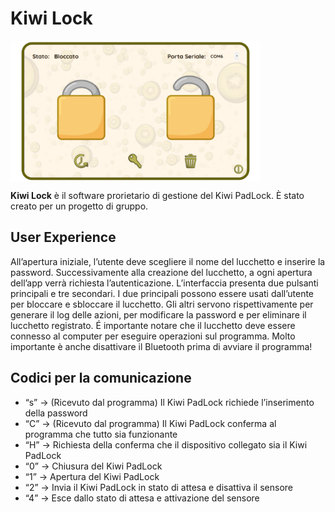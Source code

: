 # Kiwi Lock
<img src="image4.png" alt="Ecovi" width="400" style="display:flex;justify-content:center;align-items:center;">
</div>

**Kiwi Lock** è il software prorietario di gestione del Kiwi PadLock. È stato creato per un progetto di gruppo.

## User Experience
All’apertura iniziale, l’utente deve scegliere il nome del lucchetto e inserire la password.
Successivamente alla creazione del lucchetto, a ogni apertura dell’app verrà richiesta l’autenticazione.
L’interfaccia presenta due pulsanti principali e tre secondari. I due principali possono essere usati dall’utente per bloccare e sbloccare il lucchetto.
Gli altri servono rispettivamente per generare il log delle azioni, per modificare la password e per eliminare il lucchetto registrato.
É importante notare che il lucchetto deve essere connesso al computer per eseguire operazioni sul programma. Molto importante è anche disattivare il Bluetooth prima di avviare il programma!

## Codici per la comunicazione

-  “s” -> (Ricevuto dal programma) Il Kiwi PadLock richiede l’inserimento della password
-  “C” -> (Ricevuto dal programma) Il Kiwi PadLock conferma al programma che tutto sia funzionante
-  “H” -> Richiesta della conferma che il dispositivo collegato sia il Kiwi PadLock
-  “0” -> Chiusura del Kiwi PadLock
-  “1” -> Apertura del Kiwi PadLock
-  “2” -> Invia il Kiwi PadLock in stato di attesa e disattiva il sensore
-  “4” -> Esce dallo stato di attesa e attivazione del sensore
